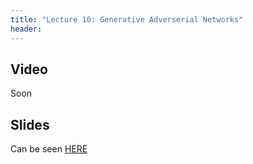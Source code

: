 ```yaml
---
title: "Lecture 10: Generative Adverserial Networks"
header:
---
```



## Video

Soon

## Slides

Can be seen [HERE](https://www.dropbox.com/scl/fi/xfv7wumc68een5s56dqy1/236781_10_GANs.pptx?rlkey=3sqygqbrfv4cm1hss2ufgzy4p&dl=0)

